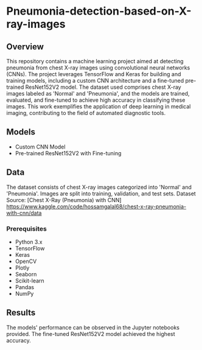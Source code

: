 # Pneumonia-detection-based-on-X-ray-images

## Overview
This repository contains a machine learning project aimed at detecting pneumonia from chest X-ray images using convolutional neural networks (CNNs). The project leverages TensorFlow and Keras for building and training models, including a custom CNN architecture and a fine-tuned pre-trained ResNet152V2 model. The dataset used comprises chest X-ray images labeled as 'Normal' and 'Pneumonia', and the models are trained, evaluated, and fine-tuned to achieve high accuracy in classifying these images. This work exemplifies the application of deep learning in medical imaging, contributing to the field of automated diagnostic tools.

## Models
- Custom CNN Model
- Pre-trained ResNet152V2 with Fine-tuning

## Data
The dataset consists of chest X-ray images categorized into 'Normal' and 'Pneumonia'. Images are split into training, validation, and test sets.
Dataset Source: [Chest X-Ray (Pneumonia) with CNN] https://www.kaggle.com/code/hossamgalal68/chest-x-ray-pneumonia-with-cnn/data

### Prerequisites
- Python 3.x
- TensorFlow
- Keras
- OpenCV
- Plotly
- Seaborn
- Scikit-learn
- Pandas
- NumPy

## Results
The models' performance can be observed in the Jupyter notebooks provided. The fine-tuned ResNet152V2 model achieved the highest accuracy.
